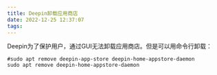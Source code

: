 ```yaml
---
title: Deepin卸载应用商店
date: 2022-12-25 12:37:07
tags:
---
```


Deepin为了保护用户，通过GUI无法卸载应用商店。但是可以用命令行卸载：

```shell
#sudo apt remove deepin-app-store deepin-home-appstore-daemon
sudo apt remove deepin-home-appstore-daemon
```
